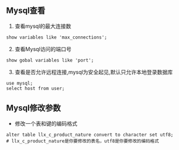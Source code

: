 ## Mysql查看

1. 查看mysql的最大连接数
```shell
show variables like 'max_connections';
```

2. 查看Mysql访问的端口号
```shell
show gobal variables like 'port';
```

3. 查看是否允许远程连接,mysql为安全起见,默认只允许本地登录数据库
```shell
use mysql;
select host from user;
```

## Mysql修改参数

- 修改一个表和键的编码格式

```mysql
alter table llx_c_product_nature convert to character set utf8;
# llx_c_product_nature是你要修改的表名，utf8是你要修改的编码格式
```
